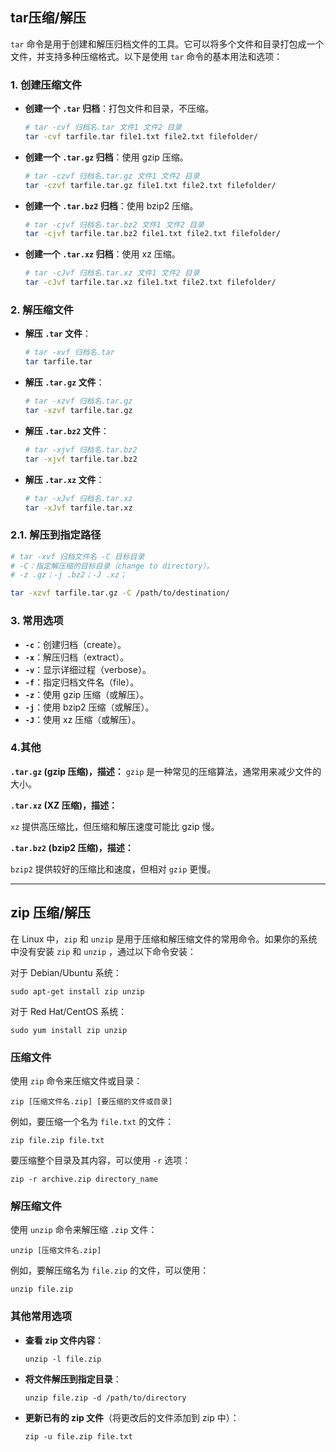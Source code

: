 ## tar压缩/解压

`tar` 命令是用于创建和解压归档文件的工具。它可以将多个文件和目录打包成一个文件，并支持多种压缩格式。以下是使用 `tar` 命令的基本用法和选项：

### 1. 创建压缩文件

- **创建一个 `.tar` 归档**：打包文件和目录，不压缩。

	```bash
	# tar -cvf 归档名.tar 文件1 文件2 目录
	tar -cvf tarfile.tar file1.txt file2.txt filefolder/
	```

- **创建一个 `.tar.gz` 归档**：使用 gzip 压缩。

	```bash
	# tar -czvf 归档名.tar.gz 文件1 文件2 目录
	tar -czvf tarfile.tar.gz file1.txt file2.txt filefolder/
	```

- **创建一个 `.tar.bz2` 归档**：使用 bzip2 压缩。

	```bash
	# tar -cjvf 归档名.tar.bz2 文件1 文件2 目录
	tar -cjvf tarfile.tar.bz2 file1.txt file2.txt filefolder/
	```

- **创建一个 `.tar.xz` 归档**：使用 xz 压缩。

	```bash
	# tar -cJvf 归档名.tar.xz 文件1 文件2 目录
	tar -cJvf tarfile.tar.xz file1.txt file2.txt filefolder/
	```

### 2. 解压缩文件

- **解压 `.tar` 文件**：

	```bash
	# tar -xvf 归档名.tar
	tar tarfile.tar
	```

- **解压 `.tar.gz` 文件**：

	```bash
	# tar -xzvf 归档名.tar.gz
	tar -xzvf tarfile.tar.gz
	```

- **解压 `.tar.bz2` 文件**：

	```bash
	# tar -xjvf 归档名.tar.bz2
	tar -xjvf tarfile.tar.bz2
	```

- **解压 `.tar.xz` 文件**：

	```bash
	# tar -xJvf 归档名.tar.xz
	tar -xJvf tarfile.tar.xz
	```

### 2.1. 解压到指定路径

```bash
# tar -xvf 归档文件名 -C 目标目录
# -C：指定解压缩的目标目录（change to directory）。
# -z .gz；-j .bz2；-J .xz；

tar -xzvf tarfile.tar.gz -C /path/to/destination/
```



### 3. 常用选项

- **`-c`**：创建归档（create）。
- **`-x`**：解压归档（extract）。
- **`-v`**：显示详细过程（verbose）。
- **`-f`**：指定归档文件名（file）。
- **`-z`**：使用 gzip 压缩（或解压）。
- **`-j`**：使用 bzip2 压缩（或解压）。
- **`-J`**：使用 xz 压缩（或解压）。

### 4.其他

**`.tar.gz` (gzip 压缩)，描述：**
`gzip` 是一种常见的压缩算法，通常用来减少文件的大小。

 **`.tar.xz` (XZ 压缩)，描述：**

`xz` 提供高压缩比，但压缩和解压速度可能比 gzip 慢。

**`.tar.bz2` (bzip2 压缩)，描述：**

`bzip2` 提供较好的压缩比和速度，但相对 `gzip` 更慢。



---

## zip 压缩/解压

在 Linux 中，`zip` 和 `unzip` 是用于压缩和解压缩文件的常用命令。如果你的系统中没有安装 `zip` 和 `unzip` ，通过以下命令安装：

对于 Debian/Ubuntu 系统：

```shell
sudo apt-get install zip unzip
```

对于 Red Hat/CentOS 系统：

```shell
sudo yum install zip unzip
```

### 压缩文件

使用 `zip` 命令来压缩文件或目录：

```shell
zip [压缩文件名.zip] [要压缩的文件或目录]
```

例如，要压缩一个名为 `file.txt` 的文件：

```shell
zip file.zip file.txt
```

要压缩整个目录及其内容，可以使用 `-r` 选项：

```shell
zip -r archive.zip directory_name
```

### 解压缩文件

使用 `unzip` 命令来解压缩 `.zip` 文件：

```shell
unzip [压缩文件名.zip]
```

例如，要解压缩名为 `file.zip` 的文件，可以使用：

```shell
unzip file.zip
```

### 其他常用选项

- **查看 zip 文件内容**：

	```
	unzip -l file.zip
	```

- **将文件解压到指定目录**：

	```shell
	unzip file.zip -d /path/to/directory
	```

- **更新已有的 zip 文件**（将更改后的文件添加到 zip 中）：

	```shell
	zip -u file.zip file.txt
	```

